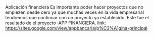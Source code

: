 Aplicación financiera
Es importante poder  hacer proyectos que no empiezen desde cero ya que muchas veces en la vida empresarial tendremos que continuar con un proyecto ya establecido.
Este fue el resultado de el proyecto :APP FINANCIERA.
link:
https://sites.google.com/view/appbancaria/p%C3%A1gina-principal
